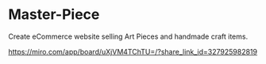 # Master-Piece
Create eCommerce website selling Art Pieces and handmade craft items.

https://miro.com/app/board/uXjVM4TChTU=/?share_link_id=327925982819
